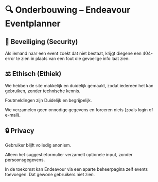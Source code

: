 # 🔍 Onderbouwing – Endeavour Eventplanner

## 🔐 Beveiliging (Security)

Als iemand naar een event zoekt dat niet bestaat, krijgt diegene een 404-error te zien in plaats van een fout die gevoelige info laat zien.

## ⚖️ Ethisch (Ethiek)

We hebben de site makkelijk en duidelijk gemaakt, zodat iedereen het kan gebruiken, zonder technische kennis.

Foutmeldingen zijn Duidelijk en begrijpelijk.

We verzamelen geen onnodige gegevens en forceren niets (zoals login of e-mail).

## 🔒 Privacy

Gebruiker blijft volledig anoniem.

Alleen het suggestieformulier verzamelt optionele input, zonder persoonsgegevens.

In de toekomst kan Endeavour via een aparte beheerpagina zelf events toevoegen. Dat gewone gebruikers niet zien.
